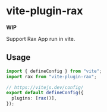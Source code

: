 # vite-plugin-rax

**WIP**

Support Rax App run in vite.

## Usage

```typescript
import { defineConfig } from "vite";
import rax from "vite-plugin-rax";

// https://vitejs.dev/config/
export default defineConfig({
  plugins: [rax()],
});
```
